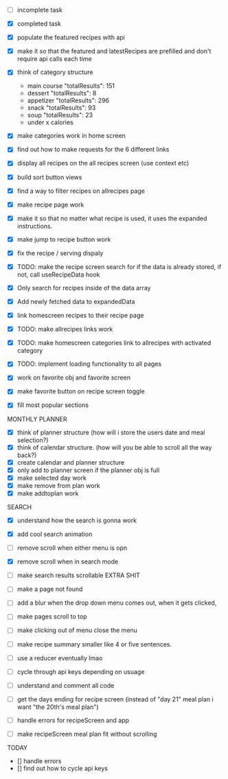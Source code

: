 - [ ] incomplete task
- [x] completed task

- [x] populate the featured recipes with api
- [x] make it so that the featured and latestRecipes are prefilled and don't require api calls each time
- [x] think of category structure
  - main course "totalResults": 151
  - dessert "totalResults": 8
  - appetizer "totalResults": 296
  - snack "totalResults": 93
  - soup "totalResults": 23
  - under x calories
- [x] make categories work in home screen
- [x] find out how to make requests for the 6 different links
- [x] display all recipes on the all recipes screen (use context etc)
- [x] build sort button views
- [x] find a way to filter recipes on allrecipes page
- [x] make recipe page work
- [x] make it so that no matter what recipe is used, it uses the expanded instructions.
- [x] make jump to recipe button work
- [x] fix the recipe / serving dispaly
- [x] TODO: make the recipe screen search for if the data is already stored, if not, call useRecipeData hook
- [x] Only search for recipes inside of the data array
- [x] Add newly fetched data to expandedData
- [x] link homescreen recipes to their recipe page
- [x] TODO: make allrecipes links work
- [x] TODO: make homescreen categories link to allrecipes with activated category
- [x] TODO: implement loading functionality to all pages
- [x] work on favorite obj and favorite screen
- [x] make favorite button on recipe screen toggle
- [x] fill most popular sections

MONTHLY PLANNER

- [x] think of planner structure (how will i store the users date and meal selection?)
- [x] think of calendar structure. (how will you be able to scroll all the way back?)
- [x] create calendar and planner structure
- [x] only add to planner screen if the planner obj is full
- [x] make selected day work
- [x] make remove from plan work
- [x] make addtoplan work

SEARCH

- [x] understand how the search is gonna work
- [x] add cool search animation
- [ ] remove scroll when either menu is opn
- [x] remove scroll when in search mode
- [ ] make search results scrollable
      EXTRA SHIT

- [ ] make a page not found
- [ ] add a blur when the drop down menu comes out, when it gets clicked,
- [ ] make pages scroll to top
- [ ] make clicking out of menu close the menu
- [ ] make recipe summary smaller like 4 or five sentences.
- [ ] use a reducer eventually lmao
- [ ] cycle through api keys depending on usuage
- [ ] understand and comment all code
- [ ] get the days ending for recipe screen (instead of "day 21" meal plan i want "the 20th's meal plan")
- [ ] handle errors for recipeScreen and app
- [ ] make recipeScreen meal plan fit without scrolling

TODAY

- [] handle errors
- [] find out how to cycle api keys
